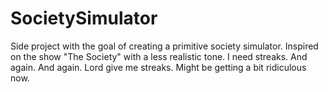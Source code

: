 # SocietySimulator
Side project with the goal of creating a primitive society simulator. Inspired on the show "The Society" with a less realistic tone. I need streaks. And again. And again.
Lord give me streaks. Might be getting a bit ridiculous now.
